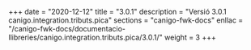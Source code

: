+++
date        = "2020-12-12"
title       = "3.0.1"
description = "Versió 3.0.1 canigo.integration.tributs.pica"
sections    = "canigo-fwk-docs"
enllac		= "/canigo-fwk-docs/documentacio-llibreries/canigo.integration.tributs.pica/3.0.1/"
weight		= 3
+++
